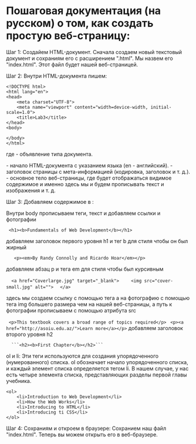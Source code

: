 # Пошаговая документация (на русском) о том, как создать простую веб-страницу:


Шаг 1: Создайем HTML-документ.
Сначала создаем новый текстовый документ и сохраниям его с расширением ".html". Мы назвем его "index.html". Этот файл будет нашей веб-страницей.



Шаг 2: Внутри HTML-документа пишем:

```
<!DOCTYPE html>
<html lang="en">
<head>
    <meta charset="UTF-8">
    <meta name="viewport" content="width=device-width, initial-scale=1.0">
    <title>Lab3</title>
</head>
<body>
  
</body>
</html>
```

где <!DOCTYPE html> - объявление типа документа.
<html lang="en"> - начало HTML-документа с указанием языка (en - английский).
<head> - заголовок страницы с мета-информацией (кодировка, заголовок и т. д.).
<body> - основное тело веб-страницы, где будет отображаться видимое содержимое и именно здесь мы и будем прописывать текст и изображения и т. д.


Шаг 3: Добавляем содержимое в <body>:

Внутри body прописываем теги, текст и добавляем ссылки и фотографии
  
 ``` <h1><b>Fundamentals of Web Development</b></h1>```
   
добавляем заголовок первого уровня h1 и тег b для стиля чтобы он был жирный
   
 ```   <p><em>By Randy Connolly and Ricardo Hoar</em></p>```
    
добавляем абзац p и тега em для стиля чтобы был курсивным
  
 ```   <a href="Coverlarge.jpg" target="_blank"> ```
   ```    <img src="cover-small.jpg" alt="">```
  ```  </a>```

здесь мы создаем ссылку с помощью тега a на фотографию с помощью тега img большего размера чем на нашей веб-страницы, а путь к фотографии прописываем с помощью атрибута src
   
   ``` <p>This textbook covers a broad range of topics required</p>```
   ``` <p><a href="http://asoiu.edu.az/">Learn more</a></p>```
  добавляем заголовок второго уровня h2
   
      ```<h2><b>First Chapter</b></h2>```
   
  ol и li: Эти теги используются для создания упорядоченного (нумерованного) списка. 
  ol обозначает начало упорядоченного списка, и каждый элемент списка определяется тегом li.
  В нашем случае, у нас есть четыре элемента списка, представляющих разделы первой главы учебника.
   
    <ol>
        <li>Introduction to Web Development</li>
        <li>How the Web Works</li>
        <li>Introducing to HTML</li>
        <li>Introducing ti CSS</li>
    </ol>



Шаг 4: Сохраниям и откроем в браузере:
Сохранием наш файл "index.html". Теперь вы можем открыть его в веб-браузере.
